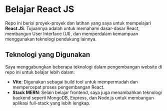 # Belajar React JS

Repo ini berisi proyek-proyek dan latihan yang saya untuk mempelajari **React JS**. Tujuannya adalah untuk memahami dasar-dasar React, membangun User Interface (UI), dan memperdalam kemampuan menggunakan teknologi pendukung lainnya.

## Teknologi yang Digunakan

Saya menggabungkan beberapa teknologi dalam pengembangan website di repo ini untuk belajar lebih dalam:

- **Vite**: Digunakan sebagai build tool untuk mempermudah dan mempercepat proses pengembangan React.
- **Stack MERN**: Selain belajar frontend, saya juga menambahkan teknologi backend seperti MongoDB, Express, dan Node.js untuk membangun aplikasi full-stack yang lebih lengkap.
